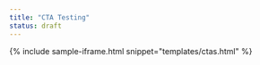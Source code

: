 ```yaml
---
title: "CTA Testing"
status: draft
---
```


{% include sample-iframe.html snippet="templates/ctas.html" %}